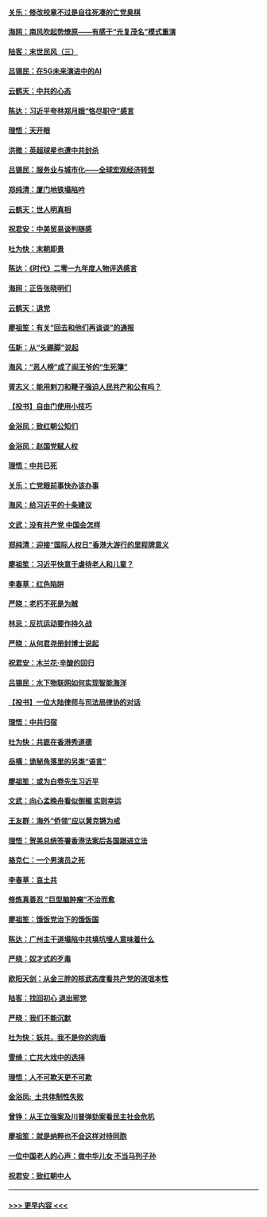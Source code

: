 #### [关乐：修改校章不过是自往死凑的亡党臭棋](../pages/nsc993/n11735097.md?t=12202344) 
#### [海网：南风吹起势燎原——有感于“光复茂名”模式重演](../pages/nsc993/n11732308.md?t=12202344) 
#### [陆客：末世民风（三）](../pages/nsc993/n11732211.md?t=12202344) 
#### [吕锡民：在5G未来演进中的AI](../pages/nsc993/n11730010.md?t=12202344) 
#### [云鹤天：中共的心态](../pages/nsc993/n11729906.md?t=12202344) 
#### [陈达：习近平夸林郑月娥“恪尽职守”感言](../pages/nsc993/n11729881.md?t=12202344) 
#### [理悟：天开眼](../pages/nsc993/n11729699.md?t=12202344) 
#### [洪微：英超球星也遭中共封杀](../pages/nsc993/n11727243.md?t=12202344) 
#### [吕锡民：服务业与城市化——全球宏观经济转型](../pages/nsc993/n11725845.md?t=12202344) 
#### [郑纯清：厦门地铁塌陷吟](../pages/nsc993/n11725813.md?t=12202344) 
#### [云鹤天：世人明真相](../pages/nsc993/n11725621.md?t=12202344) 
#### [祝君安：中美贸易谈判随感](../pages/nsc993/n11725609.md?t=12202344) 
#### [吐为快：末朝即景](../pages/nsc993/n11723365.md?t=12202344) 
#### [陈达：《时代》二零一九年度人物评选感言](../pages/nsc993/n11723337.md?t=12202344) 
#### [海网：正告张晓明们](../pages/nsc993/n11723228.md?t=12202344) 
#### [云鹤天：退党](../pages/nsc993/n11723056.md?t=12202344) 
#### [廖祖笙：有关“回去和他们再谈谈”的通报](../pages/nsc993/n11722442.md?t=12202344) 
#### [伍新：从“头踢脚”说起](../pages/nsc993/n11722429.md?t=12202344) 
#### [海风：“恶人榜”成了阎王爷的“生死簿”](../pages/nsc993/n11722272.md?t=12202344) 
#### [胥志义：能用剌刀和鞭子强迫人民共产和公有吗？](../pages/nsc993/n11720569.md?t=12202344) 
#### [【投书】自由门使用小技巧](../pages/nsc993/n11720180.md?t=12202344) 
#### [金浴凤：致红朝公知们](../pages/nsc993/n11720563.md?t=12202344) 
#### [金浴凤：赵国党赋人权](../pages/nsc993/n11720533.md?t=12202344) 
#### [理悟：中共已死](../pages/nsc993/n11720233.md?t=12202344) 
#### [关乐：亡党眼前事快办该办事](../pages/nsc993/n11719160.md?t=12202344) 
#### [海风：给习近平的十条建议](../pages/nsc993/n11717616.md?t=12202344) 
#### [文武：没有共产党 中国会怎样](../pages/nsc993/n11717584.md?t=12202344) 
#### [郑纯清：迎接“国际人权日”香港大游行的里程牌意义](../pages/nsc993/n11717417.md?t=12202344) 
#### [廖祖笙：习近平快意于虐待老人和儿童？](../pages/nsc993/n11715313.md?t=12202344) 
#### [李春草：红色陷阱](../pages/nsc993/n11715029.md?t=12202344) 
#### [严晓：老朽不死是为贼](../pages/nsc993/n11712910.md?t=12202344) 
#### [林忌：反抗运动要作持久战](../pages/nsc993/n11712623.md?t=12202344) 
#### [严晓：从何君尧册封博士说起](../pages/nsc993/n11712465.md?t=12202344) 
#### [祝君安：木兰花·辛酸的回归](../pages/nsc993/n11712381.md?t=12202344) 
#### [吕锡民：水下物联网如何实现智能海洋](../pages/nsc993/n11711158.md?t=12202344) 
#### [【投书】一位大陆律师与司法局律协的对话](../pages/nsc993/n11709675.md?t=12202344) 
#### [理悟：中共归宿](../pages/nsc993/n11710059.md?t=12202344) 
#### [吐为快：共匪在香港秀道德](../pages/nsc993/n11709979.md?t=12202344) 
#### [岳横：诡秘角落里的另类“语言”](../pages/nsc993/n11709792.md?t=12202344) 
#### [廖祖笙：或为白卷先生习近平](../pages/nsc993/n11708330.md?t=12202344) 
#### [文武：向心孟晚舟看似倒楣 实则幸运](../pages/nsc993/n11708236.md?t=12202344) 
#### [王友群：海外“侨领”应以黄克锵为戒](../pages/nsc993/n11706176.md?t=12202344) 
#### [理悟：贺美总统签署香港法案后各国跟进立法](../pages/nsc993/n11706853.md?t=12202344) 
#### [骆克仁：一个男演员之死](../pages/nsc993/n11706677.md?t=12202344) 
#### [李春草：哀土共](../pages/nsc993/n11706255.md?t=12202344) 
#### [修炼真善忍 “巨型脑肿瘤”不治而愈](../pages/nsc993/n11705340.md?t=12202344) 
#### [廖祖笙：饿饭党治下的饿饭国](../pages/nsc993/n11705085.md?t=12202344) 
#### [陈达：广州主干道塌陷中共填坑埋人意味着什么](../pages/nsc993/n11705046.md?t=12202344) 
#### [严晓：奴才式的歹毒](../pages/nsc993/n11704826.md?t=12202344) 
#### [欧阳天剑：从金三胖的核武态度看共产党的流氓本性](../pages/nsc993/n11702238.md?t=12202344) 
#### [陆客：找回初心 退出邪党](../pages/nsc993/n11702213.md?t=12202344) 
#### [严晓：我们不能沉默](../pages/nsc993/n11702110.md?t=12202344) 
#### [吐为快：妖共，我不是你的肉盾](../pages/nsc993/n11701366.md?t=12202344) 
#### [雪绮：亡共大戏中的选择](../pages/nsc993/n11699922.md?t=12202344) 
#### [理悟：人不可欺天更不可欺](../pages/nsc993/n11699657.md?t=12202344) 
#### [金浴凤:  土共体制性失败](../pages/nsc993/n11699361.md?t=12202344) 
#### [曾铮：从王立强案及川普弹劾案看民主社会危机](../pages/nsc993/n11699318.md?t=12202344) 
#### [廖祖笙：就是纳粹也不会这样对待同胞](../pages/nsc993/n11697658.md?t=12202344) 
#### [一位中国老人的心声：做中华儿女 不当马列子孙](../pages/nsc993/n11697525.md?t=12202344) 
#### [祝君安：致红朝中人](../pages/nsc993/n11697518.md?t=12202344) 

----
#### [ >>> 更早内容 <<< ](../indexes/nsc993-earlier.md)
